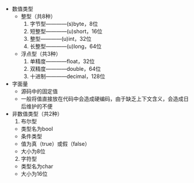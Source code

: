 - 数值类型
  - 整型（共8种）
    1. 字节型————(s)byte，8位
    2. 短整型————(u)short，16位
    3. 整型————(u)int，32位
    4. 长整型————(u)long，64位
  - 浮点型（共3种）
    1. 单精度————float，32位
    2. 双精度————double，64位
    3. 十进制————decimal，128位
- 字面量
  - 源码中的固定值
  - 一般将值直接放在代码中会造成硬编码，由于缺乏上下文含义，会造成日后维护的不便
- 非数值类型（共2种）
  1. 布尔型
    - 类型名为bool
    - 条件类型
    - 值为真（true）或假（false）
    - 大小为8位
  2. 字符型
    - 类型名为char
    - 大小为16位


